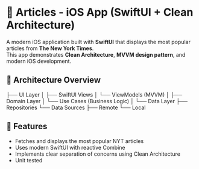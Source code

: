 # 📰 Articles - iOS App (SwiftUI + Clean Architecture)

A modern iOS application built with **SwiftUI** that displays the most popular articles from **The New York Times**.  
This app demonstrates **Clean Architecture**, **MVVM design pattern**, and modern iOS development.


## 🧱 Architecture Overview

├── UI Layer
│ ├── SwiftUI Views
│ └── ViewModels (MVVM)
│
├── Domain Layer
│ └── Use Cases (Business Logic)
│
└── Data Layer
├── Repositories
└── Data Sources
├── Remote
└── Local

## 🚀 Features

- Fetches and displays the most popular NYT articles
- Uses modern SwiftUI with reactive Combine
- Implements clear separation of concerns using Clean Architecture
- Unit tested


